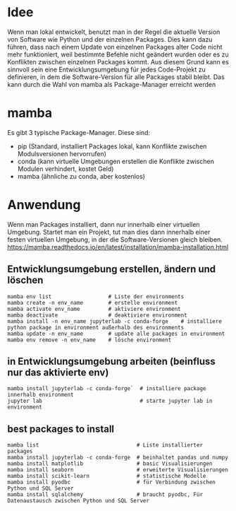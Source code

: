 # Idee
Wenn man lokal entwickelt, benutzt man in der Regel die aktuelle Version von Software wie Python und der einzelnen Packages.
Dies kann dazu führen, dass nach einem Update von einzelnen Packages alter Code nicht mehr funktioniert, weil bestimmte Befehle nicht geändert wurden oder es zu Konflikten zwischen einzelnen Packages kommt.
Aus diesem Grund kann es sinnvoll sein eine Entwicklungsumgebung für jedes Code-Projekt zu definieren, in dem die Software-Version für alle Packages stabil bleibt.
Das kann durch die Wahl von mamba als Package-Manager erreicht werden
# mamba
Es gibt 3 typische Package-Manager. Diese sind:
- pip (Standard, installiert Packages lokal, kann Konflikte zwischen Modulsversionen hervorrufen)
- conda (kann virtuelle Umgebungen erstellen die Konflikte zwischen Modulen verhindert, kostet Geld)
- mamba (ähnliche zu conda, aber kostenlos)
# Anwendung
Wenn man Packages installiert, dann nur innerhalb einer virtuellen Umgebung. Startet man ein Projekt, tut man dies dann innerhalb einer festen virtuellen Umgebung, in der die Software-Versionen gleich bleiben.
https://mamba.readthedocs.io/en/latest/installation/mamba-installation.html

## Entwicklungsumgebung erstellen, ändern und löschen
```
mamba env list                  # Liste der environments 
mamba create -n env_name        # erstelle environment
mamba activate env_name         # aktiviere environment
mamba deactivate                # deaktiviere environment 
mamba install -n env_name jupyterlab -c conda-forge    # installiere python package in environment außerhalb des environments
mamba update -n env_name        # update alle packages in environment
mamba env remove -n env_name    # lösche environment
```

## in Entwicklungsumgebung arbeiten (beinfluss nur das aktivierte env) 
```
mamba install jupyterlab -c conda-forge`  # installiere package innerhalb environment
jupyter lab                               # starte jupyter lab in environment
```

## best packages to install
```
mamba list                               # Liste installierter packages
mamba install jupyterlab -c conda-forge  # beinhaltet pandas und numpy
mamba install matplotlib                 # basic Visualisierungen
mamba install seaborn                    # erweiterte Visualisierungen
mamba install scikit-learn               # statistische Modelle
mamba install pyodbc                     # für Verbindung zwischen Python und SQL Server
mamba install sqlalchemy                 # braucht pyodbc, Für Datenaustausch zwischen Python und SQL Server
```
